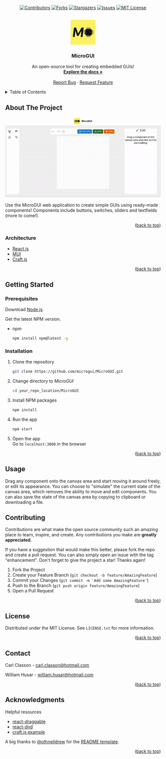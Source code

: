<div id="top" align="center">

[![Contributors][contributors-shield]][contributors-url]
[![Forks][forks-shield]][forks-url]
[![Stargazers][stars-shield]][stars-url]
[![Issues][issues-shield]][issues-url]
[![MIT License][license-shield]][license-url]
  
</div>

<!-- PROJECT LOGO -->
<br />
<div align="center">
  <a href="https://github.com/microgui/MicroGUI">
    <img src="images/MicroGUI-1.png" alt="Logo" width="80" height="80">
  </a>

  <h3 align="center">MicroGUI</h3>

  <p align="center">
    An open-source tool for creating embedded GUIs!
    <br />
    <a href="https://github.com/microgui/MicroGUI/wiki"><strong>Explore the docs »</strong></a>
    <br />
    <br />
    <a href="https://github.com/microgui/MicroGUI/issues/new?labels=bug">Report Bug</a>
    ·
    <a href="https://github.com/microgui/MicroGUI/issues/new?labels=enhancement">Request Feature</a>
  </p>
</div>

<!-- TABLE OF CONTENTS -->
<details>
  <summary>Table of Contents</summary>
  <ol>
    <li>
      <a href="#about-the-project">About The Project</a>
      <ul>
        <li><a href="#architecture">Built With</a></li>
      </ul>
    </li>
    <li>
      <a href="#getting-started">Getting Started</a>
      <ul>
        <li><a href="#prerequisites">Prerequisites</a></li>
        <li><a href="#installation">Installation</a></li>
      </ul>
    </li>
    <li><a href="#usage">Usage</a></li>
    <li><a href="#contributing">Contributing</a></li>
    <li><a href="#license">License</a></li>
    <li><a href="#contact">Contact</a></li>
    <li><a href="#acknowledgments">Acknowledgments</a></li>
  </ol>
</details>

<!-- ABOUT THE PROJECT -->
## About The Project
<div align='center'>
<a href="https://github.com/microgui/MicroGUI">
  <img src="images/demo.gif" width="600">
</a>
</div>

Use the MicroGUI web application to create simple GUIs using ready-made components! Components include buttons, switches, sliders and textfields (more to come!).

<p align="right">(<a href="#top">back to top</a>)</p>

### Architecture

* [React.js](https://reactjs.org/)
* [MUI](https://mui.com)
* [Craft.js](https://github.com/prevwong/craft.js)

<p align="right">(<a href="#top">back to top</a>)</p>

<!-- GETTING STARTED -->
## Getting Started

### Prerequisites

Download [Node.js](https://nodejs.org/en/download/).

Get the latest NPM version.
* npm
  ```sh
  npm install npm@latest -g
  ```

### Installation

1. Clone the repository
   ```sh
   git clone https://github.com/microgui/MicroGUI.git
   ```
2. Change directory to _MicroGUI_
   ```sh
   cd your_repo_location/MicroGUI
   ```
3. Install NPM packages
   ```sh
   npm install
   ```
4. Run the app
   ```sh
   npm start
   ```
5. Open the app\
   Go to ```localhost:3000``` in the browser

<p align="right">(<a href="#top">back to top</a>)</p>

<!-- USAGE -->
## Usage

Drag any component onto the canvas area and start moving it around freely, or edit its appearance. You can choose to "simulate" the current state of the canvas area, which removes the ability to move and edit components. You can also save the state of the canvas area by copying to clipboard or downloading a file.

<!-- CONTRIBUTING -->
## Contributing

Contributions are what make the open source community such an amazing place to learn, inspire, and create. Any contributions you make are **greatly appreciated**.

If you have a suggestion that would make this better, please fork the repo and create a pull request. You can also simply open an issue with the tag "enhancement".
Don't forget to give the project a star! Thanks again!

1. Fork the Project
2. Create your Feature Branch (`git checkout -b feature/AmazingFeature`)
3. Commit your Changes (`git commit -m 'Add some AmazingFeature'`)
4. Push to the Branch (`git push origin feature/AmazingFeature`)
5. Open a Pull Request

<p align="right">(<a href="#top">back to top</a>)</p>

<!-- LICENSE -->
## License

Distributed under the MIT License. See `LICENSE.txt` for more information.

<p align="right">(<a href="#top">back to top</a>)</p>

<!-- CONTACT -->
## Contact

Carl Classon - carl.classon@hotmail.com

William Husar - william.husar@hotmail.com

<p align="right">(<a href="#top">back to top</a>)</p>

<!-- ACKNOWLEDGMENTS -->
## Acknowledgments

Helpful resources

* [react-draggable](https://github.com/react-grid-layout/react-draggable)
* [react-dnd](https://github.com/react-dnd/react-dnd)
* [craft.js example](https://craft.js.org)

A big thanks to [@othneildrew](https://github.com/othneildrew) for the [README template](https://github.com/othneildrew/Best-README-Template).

<p align="right">(<a href="#top">back to top</a>)</p>

<!-- MARKDOWN LINKS & IMAGES -->
<!-- https://www.markdownguide.org/basic-syntax/#reference-style-links -->
[contributors-shield]: https://img.shields.io/github/contributors/microgui/MicroGUI.svg?style=for-the-badge
[contributors-url]: https://github.com/microgui/MicroGUI/graphs/contributors
[forks-shield]: https://img.shields.io/github/forks/microgui/MicroGUI.svg?style=for-the-badge
[forks-url]: https://github.com/microgui/MicroGUI/network/members
[stars-shield]: https://img.shields.io/github/stars/microgui/MicroGUI.svg?style=for-the-badge
[stars-url]: https://github.com/microgui/MicroGUI/stargazers
[issues-shield]: https://img.shields.io/github/issues/microgui/MicroGUI.svg?style=for-the-badge
[issues-url]: https://github.com/microgui/MicroGUI/issues
[license-shield]: https://img.shields.io/github/license/microgui/MicroGUI.svg?style=for-the-badge
[license-url]: https://github.com/microgui/MicroGUI/blob/main/LICENSE.md
[product-screenshot]: images/canvas.png
